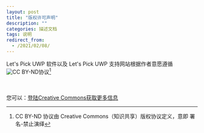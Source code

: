 ```yaml
---
layout: post
title: "版权许可声明"
description: ""
categories: 描述文档
tags: 说明
redirect_from:
  - /2021/02/08/
---
```

Let's Pick UWP 软件以及 Let's Pick UWP 支持网站根据作者意愿遵循<img alt="CC BY-ND" src="{{ site.blog.cc_license_image | relative_url }}"/>协议[^1]
<br/>
<br/>
[^1]:CC BY-ND 协议由 Creative Commons（知识共享）版权协议定义，意即 署名-禁止演绎
<br/>
您可以：<a href="https://creativecommons.org/licenses/" target="opentype">登陆Creative Commons获取更多信息</a>
